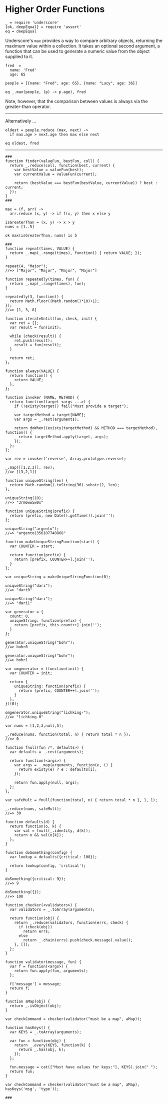 # Higher Order Functions

    _ = require 'underscore'
    {ok, deepEqual} = require 'assert'
    eq = deepEqual

Underscore's `max` provides a way to compare arbitrary objects, returning the
maximum value within a collection. It takes an optional second argument, a
function that can be used to generate a numeric value from the object supplied
to it.

    fred  = 
      name: 'Fred'
      age: 65

    people = [{name: "Fred", age: 65}, {name: "Lucy", age: 36}]

    eq _.max(people, (p) -> p.age), fred

Note, however, that the comparison between values is always via the greater-than operator.

---

Alternatively ...

    oldest = people.reduce (max, next) -> 
      if max.age > next.age then max else next

    eq oldest, fred

---

    ###
    function finder(valueFun, bestFun, coll) {
      return _.reduce(coll, function(best, current) {
        var bestValue = valueFun(best);
        var currentValue = valueFun(current);

        return (bestValue === bestFun(bestValue, currentValue)) ? best : current;
      });
    }
    ###

    max = (f, arr) ->
      arr.reduce (x, y) -> if f(x, y) then x else y

    isGreaterThan = (x, y) -> x > y
    nums = [1..5]

    ok max(isGreaterThan, nums) is 5

    ###
    function repeat(times, VALUE) {
      return _.map(_.range(times), function() { return VALUE; });
    }

    repeat(4, "Major");
    //=> ["Major", "Major", "Major", "Major"]

    function repeatedly(times, fun) {
      return _.map(_.range(times), fun);
    }

    repeatedly(3, function() {
      return Math.floor((Math.random()*10)+1);
    });
    //=> [1, 3, 8]

    function iterateUntil(fun, check, init) {
      var ret = [];
      var result = fun(init);

      while (check(result)) {
        ret.push(result);
        result = fun(result);
      }

      return ret;
    };

    function always(VALUE) {
      return function() {
        return VALUE;
      };
    };

    function invoker (NAME, METHOD) {
      return function(target <args ...>) {
        if (!existy(target)) fail("Must provide a target");

        var targetMethod = target[NAME];
        var args = _.rest(arguments);

        return doWhen((existy(targetMethod) && METHOD === targetMethod), function() {
          return targetMethod.apply(target, args);
        });
      };
    };

    var rev = invoker('reverse', Array.prototype.reverse);

    _.map([[1,2,3]], rev);
    //=> [[3,2,1]]

    function uniqueString(len) {
      return Math.random().toString(36).substr(2, len);
    };

    uniqueString(10);
    //=> "3rm6ww5w0x"

    function uniqueString(prefix) {
      return [prefix, new Date().getTime()].join('');
    };

    uniqueString("argento");
    //=> "argento1356107740868"

    function makeUniqueStringFunction(start) {
      var COUNTER = start;

      return function(prefix) {
        return [prefix, COUNTER++].join('');
      }
    };

    var uniqueString = makeUniqueStringFunction(0);

    uniqueString("dari");
    //=> "dari0"

    uniqueString("dari");
    //=> "dari1"

    var generator = {
      count: 0,
      uniqueString: function(prefix) {
        return [prefix, this.count++].join('');
      }
    };

    generator.uniqueString("bohr");
    //=> bohr0

    generator.uniqueString("bohr");
    //=> bohr1

    var omgenerator = (function(init) {
      var COUNTER = init;

      return {
        uniqueString: function(prefix) {
          return [prefix, COUNTER++].join('');
        }
      };
    })(0);

    omgenerator.uniqueString("lichking-");
    //=> "lichking-0"

    var nums = [1,2,3,null,5];

    _.reduce(nums, function(total, n) { return total * n });
    //=> 0

    function fnull(fun /*, defaults>) {
      var defaults = _.rest(arguments);

      return function(<args>) {
        var args = _.map(arguments, function(e, i) {
          return existy(e) ? e : defaults[i];
        });

        return fun.apply(null, args);
      };
    };

    var safeMult = fnull(function(total, n) { return total * n }, 1, 1);

    _.reduce(nums, safeMult);
    //=> 30

    function defaults(d) {
      return function(o, k) {
        var val = fnull(_.identity, d[k]);
        return o && val(o[k]);
      };
    }

    function doSomething(config) {
      var lookup = defaults({critical: 108});

      return lookup(config, 'critical');
    }

    doSomething({critical: 9});
    //=> 9

    doSomething({});
    //=> 108

    function checker(<validators>) {
      var validators = _.toArray(arguments);

      return function(obj) {
        return _.reduce(validators, function(errs, check) {
          if (check(obj))
            return errs;
          else
            return _.chain(errs).push(check.message).value();
        }, []);
      };
    }

    function validator(message, fun) {
      var f = function(<args>) {
        return fun.apply(fun, arguments);
      };

      f['message'] = message;
      return f;
    }

    function aMap(obj) {
      return _.isObject(obj);
    }

    var checkCommand = checker(validator("must be a map", aMap));

    function hasKeys() {
      var KEYS = _.toArray(arguments);

      var fun = function(obj) {
        return _.every(KEYS, function(k) {
          return _.has(obj, k);
        });
      };

      fun.message = cat(["Must have values for keys:"], KEYS).join(" ");
      return fun;
    }

    var checkCommand = checker(validator("must be a map", aMap), hasKeys('msg', 'type'));

    ###
